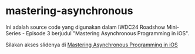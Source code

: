# mastering-asynchronous
Ini adalah source code yang digunakan dalam IWDC24 Roadshow Mini-Series - Episode 3 berjudul "Mastering Asynchronous Programming in iOS".

Silakan akses slidenya di [Mastering Asynchronous Programming in iOS
](https://docs.google.com/presentation/d/e/2PACX-1vQGDKz_4tWbQxzOPf-cJu4FpamFfEMsCENRMCAadAmaxjTCqJUgXGXg2xzajLZYWufKT166cMc-_HmC/pub?start=false&loop=false&delayms=3000)
